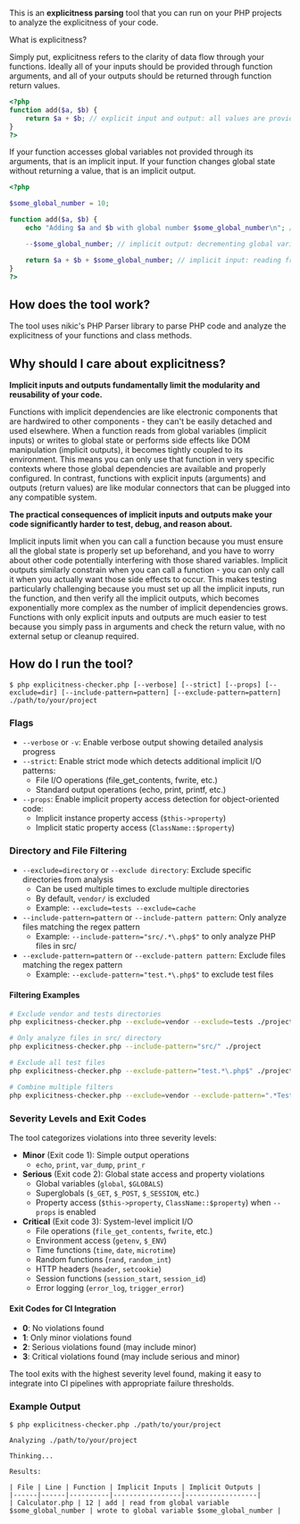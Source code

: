 This is an **explicitness parsing** tool that you can run on your PHP projects to analyze the explicitness of your code.

What is explicitness?

Simply put, explicitness refers to the clarity of data flow through your functions. Ideally all of your inputs should be provided through function arguments, and all of your outputs should be returned through function return values.

```php
<?php
function add($a, $b) {
    return $a + $b; // explicit input and output: all values are provided through function arguments and returned through function return values
}
?>
```

If your function accesses global variables not provided through its arguments, that is an implicit input. If your function changes global state without returning a value, that is an implicit output.

```php
<?php

$some_global_number = 10;

function add($a, $b) {
    echo "Adding $a and $b with global number $some_global_number\n"; // implicit output: printing to stdout

    --$some_global_number; // implicit output: decrementing global variable $some_global_number

    return $a + $b + $some_global_number; // implicit input: reading from global variable $some_global_number
}
?>
```

## How does the tool work?

The tool uses nikic's PHP Parser library to parse PHP code and analyze the explicitness of your functions and class methods.

## Why should I care about explicitness?

**Implicit inputs and outputs fundamentally limit the modularity and reusability of your code.**

Functions with implicit dependencies are like electronic components that are hardwired to other components - they can't be easily detached and used elsewhere. When a function reads from global variables (implicit inputs) or writes to global state or performs side effects like DOM manipulation (implicit outputs), it becomes tightly coupled to its environment. This means you can only use that function in very specific contexts where those global dependencies are available and properly configured. In contrast, functions with explicit inputs (arguments) and outputs (return values) are like modular connectors that can be plugged into any compatible system.

**The practical consequences of implicit inputs and outputs make your code significantly harder to test, debug, and reason about.**

Implicit inputs limit when you can call a function because you must ensure all the global state is properly set up beforehand, and you have to worry about other code potentially interfering with those shared variables. Implicit outputs similarly constrain when you can call a function - you can only call it when you actually want those side effects to occur. This makes testing particularly challenging because you must set up all the implicit inputs, run the function, and then verify all the implicit outputs, which becomes exponentially more complex as the number of implicit dependencies grows. Functions with only explicit inputs and outputs are much easier to test because you simply pass in arguments and check the return value, with no external setup or cleanup required.

## How do I run the tool?

```
$ php explicitness-checker.php [--verbose] [--strict] [--props] [--exclude=dir] [--include-pattern=pattern] [--exclude-pattern=pattern] ./path/to/your/project
```

### Flags

- `--verbose` or `-v`: Enable verbose output showing detailed analysis progress
- `--strict`: Enable strict mode which detects additional implicit I/O patterns:
  - File I/O operations (file_get_contents, fwrite, etc.)
  - Standard output operations (echo, print, printf, etc.)
- `--props`: Enable implicit property access detection for object-oriented code:
  - Implicit instance property access (`$this->property`)
  - Implicit static property access (`ClassName::$property`)

### Directory and File Filtering

- `--exclude=directory` or `--exclude directory`: Exclude specific directories from analysis
  - Can be used multiple times to exclude multiple directories
  - By default, `vendor/` is excluded
  - Example: `--exclude=tests --exclude=cache`
- `--include-pattern=pattern` or `--include-pattern pattern`: Only analyze files matching the regex pattern
  - Example: `--include-pattern="src/.*\.php$"` to only analyze PHP files in src/
- `--exclude-pattern=pattern` or `--exclude-pattern pattern`: Exclude files matching the regex pattern
  - Example: `--exclude-pattern="test.*\.php$"` to exclude test files

#### Filtering Examples

```bash
# Exclude vendor and tests directories
php explicitness-checker.php --exclude=vendor --exclude=tests ./project

# Only analyze files in src/ directory
php explicitness-checker.php --include-pattern="src/" ./project

# Exclude all test files
php explicitness-checker.php --exclude-pattern="test.*\.php$" ./project

# Combine multiple filters
php explicitness-checker.php --exclude=vendor --exclude-pattern=".*Test\.php$" ./project
```

### Severity Levels and Exit Codes

The tool categorizes violations into three severity levels:

- **Minor** (Exit code 1): Simple output operations
  - `echo`, `print`, `var_dump`, `print_r`
- **Serious** (Exit code 2): Global state access and property violations
  - Global variables (`global`, `$GLOBALS`)
  - Superglobals (`$_GET`, `$_POST`, `$_SESSION`, etc.)
  - Property access (`$this->property`, `ClassName::$property`) when `--props` is enabled
- **Critical** (Exit code 3): System-level implicit I/O
  - File operations (`file_get_contents`, `fwrite`, etc.)
  - Environment access (`getenv`, `$_ENV`)
  - Time functions (`time`, `date`, `microtime`)
  - Random functions (`rand`, `random_int`)
  - HTTP headers (`header`, `setcookie`)
  - Session functions (`session_start`, `session_id`)
  - Error logging (`error_log`, `trigger_error`)

#### Exit Codes for CI Integration

- **0**: No violations found
- **1**: Only minor violations found
- **2**: Serious violations found (may include minor)
- **3**: Critical violations found (may include serious and minor)

The tool exits with the highest severity level found, making it easy to integrate into CI pipelines with appropriate failure thresholds.

### Example Output

```
$ php explicitness-checker.php ./path/to/your/project

Analyzing ./path/to/your/project

Thinking...

Results:

| File | Line | Function | Implicit Inputs | Implicit Outputs |
|------|------|----------|-----------------|------------------|
| Calculator.php | 12 | add | read from global variable $some_global_number | wrote to global variable $some_global_number |
```
